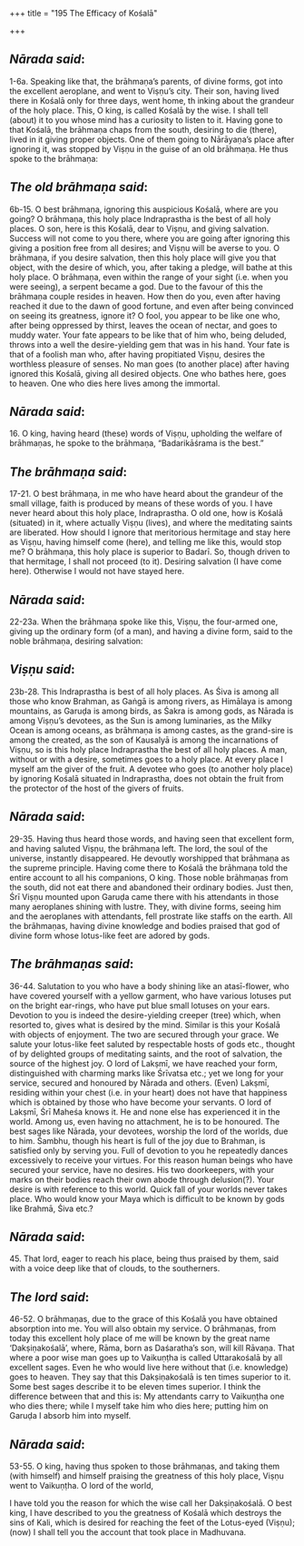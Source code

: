+++
title = "195 The Efficacy of Kośalā"

+++
 

## *Nārada said*:

1-6a. Speaking like that, the brāhmaṇa’s parents, of divine forms, got into the excellent aeroplane, and went to Viṣṇu’s city. Their son, having lived there in Kośalā only for three days, went home, th inking about the grandeur of the holy place. This, O king, is called Kośalā by the wise. I shall tell (about) it to you whose mind has a curiosity to listen to it. Having gone to that Kośalā, the brāhmaṇa chaps from the south, desiring to die (there), lived in it giving proper objects. One of them going to Nārāyaṇa’s place after ignoring it, was stopped by Viṣṇu in the guise of an old brāhmaṇa. He thus spoke to the brāhmaṇa:

## *The old brāhmaṇa said*:

6b-15. O best brāhmaṇa, ignoring this auspicious Kośalā, where are you going? O brāhmaṇa, this holy place Indraprastha is the best of all holy places. O son, here is this Kośalā, dear to Viṣṇu, and giving salvation. Success will not come to you there, where you are going after ignoring this giving a position free from all desires; and Viṣṇu will be averse to you. O brāhmaṇa, if you desire salvation, then this holy place will give you that object, with the desire of which, you, after taking a pledge, will bathe at this holy place. O brāhmaṇa, even within the range of your sight (i.e. when you were seeing), a serpent became a god. Due to the favour of this the brāhmaṇa couple resides in heaven. How then do you, even after having reached it due to the dawn of good fortune, and even after being convinced on seeing its greatness, ignore it? O fool, you appear to be like one who, after being oppressed by thirst, leaves the ocean of nectar, and goes to muddy water. Your fate appears to be like that of him who, being deluded, throws into a well the desire-yielding gem that was in his hand. Your fate is that of a foolish man who, after having propitiated Viṣṇu, desires the worthless pleasure of senses. No man goes (to another place) after having ignored this Kośalā, giving all desired objects. One who bathes here, goes to heaven. One who dies here lives among the immortal.

## *Nārada said*:

16\. O king, having heard (these) words of Viṣṇu, upholding the welfare of brāhmaṇas, he spoke to the brāhmaṇa, “Badarikāśrama is the best.”

## *The brāhmaṇa said*:

17-21. O best brāhmaṇa, in me who have heard about the grandeur of the small village, faith is produced by means of these words of you. I have never heard about this holy place, Indraprastha. O old one, how is Kośalā (situated) in it, where actually Viṣṇu (lives), and where the meditating saints are liberated. How should I ignore that meritorious hermitage and stay here as Viṣṇu, having himself come (here), and telling me like this, would stop me? O brāhmaṇa, this holy place is superior to Badarī. So, though driven to that hermitage, I shall not proceed (to it). Desiring salvation (I have come here). Otherwise I would not have stayed here.

## *Nārada said*:

22-23a. When the brāhmaṇa spoke like this, Viṣṇu, the four-armed one, giving up the ordinary form (of a man), and having a divine form, said to the noble brāhmaṇa, desiring salvation:

## *Viṣṇu said*:

23b-28. This Indraprastha is best of all holy places. As Śiva is among all those who know Brahman, as Gaṅgā is among rivers, as Himālaya is among mountains, as Garuḍa is among birds, as Śakra is among gods, as Nārada is among Viṣṇu’s devotees, as the Sun is among luminaries, as the Milky Ocean is among oceans, as brāhmaṇa is among castes, as the grand-sire is among the created, as the son of Kausalyā is among the incarnations of Viṣṇu, so is this holy place Indraprastha the best of all holy places. A man, without or with a desire, sometimes goes to a holy place. At every place I myself am the giver of the fruit. A devotee who goes (to another holy place) by ignoring Kośalā situated in Indraprastha, does not obtain the fruit from the protector of the host of the givers of fruits.

## *Nārada said*:

29-35. Having thus heard those words, and having seen that excellent form, and having saluted Viṣṇu, the brāhmaṇa left. The lord, the soul of the universe, instantly disappeared. He devoutly worshipped that brāhmaṇa as the supreme principle. Having come there to Kośalā the brāhmaṇa told the entire account to all his companions, O king. Those noble brāhmaṇas from the south, did not eat there and abandoned their ordinary bodies. Just then, Śrī Viṣṇu mounted upon Garuḍa came there with his attendants in those many aeroplanes shining with lustre. They, with divine forms, seeing him and the aeroplanes with attendants, fell prostrate like staffs on the earth. All the brāhmaṇas, having divine knowledge and bodies praised that god of divine form whose lotus-like feet are adored by gods.

## *The brāhmaṇas said*:

36-44. Salutation to you who have a body shining like an atasī-flower, who have covered yourself with a yellow garment, who have various lotuses put on the bright ear-rings, who have put blue small lotuses on your ears. Devotion to you is indeed the desire-yielding creeper (tree) which, when resorted to, gives what is desired by the mind. Similar is this your Kośalā with objects of enjoyment. The two are secured through your grace. We salute your lotus-like feet saluted by respectable hosts of gods etc., thought of by delighted groups of meditating saints, and the root of salvation, the source of the highest joy. O lord of Lakṣmī, we have reached your form, distinguished with charming marks like Śrīvatsa etc.; yet we long for your service, secured and honoured by Nārada and others. (Even) Lakṣmī, residing within your chest (i.e. in your heart) does not have that happiness which is obtained by those who have become your servants. O lord of Lakṣmī, Śrī Maheśa knows it. He and none else has experienced it in the world. Among us, even having no attachment, he is to be honoured. The best sages like Nārada, your devotees, worship the lord of the worlds, due to him. Śambhu, though his heart is full of the joy due to Brahman, is satisfied only by serving you. Full of devotion to you he repeatedly dances excessively to receive your virtues. For this reason human beings who have secured your service, have no desires. His two doorkeepers, with your marks on their bodies reach their own abode through delusion(?). Your desire is with reference to this world. Quick fall of your worlds never takes place. Who would know your Maya which is difficult to be known by gods like Brahmā, Śiva etc.?

## *Nārada said*:

45\. That lord, eager to reach his place, being thus praised by them, said with a voice deep like that of clouds, to the southerners.

## *The lord said*:

46-52. O brāhmaṇas, due to the grace of this Kośalā you have obtained absorption into me. You will also obtain my service. O brāhmaṇas, from today this excellent holy place of me will be known by the great name ‘Dakṣiṇakośalā’, where, Rāma, born as Daśaratha’s son, will kill Rāvaṇa. That where a poor wise man goes up to Vaikuṇṭha is called Uttarakośalā by all excellent sages. Even he who would live here without that (i.e. knowledge) goes to heaven. They say that this Dakṣiṇakośalā is ten times superior to it. Some best sages describe it to be eleven times superior. I think the difference between that and this is: My attendants carry to Vaikuṇṭha one who dies there; while I myself take him who dies here; putting him on Garuḍa I absorb him into myself.

## *Nārada said*:

53-55. O king, having thus spoken to those brāhmaṇas, and taking them (with himself) and himself praising the greatness of this holy place, Viṣṇu went to Vaikuṇṭha. O lord of the world,

I have told you the reason for which the wise call her Dakṣiṇakośalā. O best king, I have described to you the greatness of Kośalā which destroys the sins of Kali, which is desired for reaching the feet of the Lotus-eyed (Viṣṇu); (now) I shall tell you the account that took place in Madhuvana.



